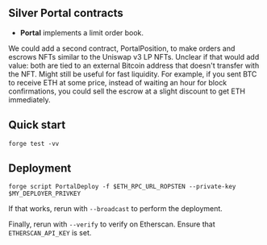 ## Silver Portal contracts

- **Portal** implements a limit order book.

We could add a second contract, PortalPosition, to make orders and escrows NFTs
similar to the Uniswap v3 LP NFTs. Unclear if that would add value: both are
tied to an external Bitcoin address that doesn't transfer with the NFT. Might
still be useful for fast liquidity. For example, if you sent BTC to receive ETH
at some price, instead of waiting an hour for block confirmations, you could
sell the escrow at a slight discount to get ETH immediately.

## Quick start

```
forge test -vv
```

## Deployment

```
forge script PortalDeploy -f $ETH_RPC_URL_ROPSTEN --private-key $MY_DEPLOYER_PRIVKEY
```

If that works, rerun with `--broadcast` to perform the deployment.

Finally, rerun with `--verify` to verify on Etherscan. Ensure that `ETHERSCAN_API_KEY` is set.
